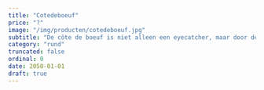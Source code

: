 ```yaml
---
title: "Cotedeboeuf"
price: "?"
image: "/img/producten/cotedeboeuf.jpg"
subtitle: "De côte de boeuf is niet alleen een eyecatcher, maar door de goede verhouding tussen vet en vlees is het tevens vol van smaak en heerlijk mals. Bereid de côte de boeuf op de barbecue of in de oven."
category: "rund"
truncated: false
ordinal: 0
date: 2050-01-01
draft: true
---
```

